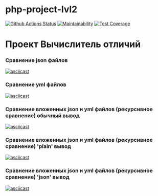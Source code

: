 # php-project-lvl2
[![Github Actions Status](https://github.com/hexlet-boilerplates/php-package/workflows/PHP%20CI/badge.svg)](https://github.com/Drumsid/php-project-lvl2/actions)
[![Maintainability](https://api.codeclimate.com/v1/badges/e29801dd2f96c3b5e5c6/maintainability)](https://codeclimate.com/github/Drumsid/php-project-lvl2/maintainability)
[![Test Coverage](https://api.codeclimate.com/v1/badges/e29801dd2f96c3b5e5c6/test_coverage)](https://codeclimate.com/github/Drumsid/php-project-lvl2/test_coverage)

# Проект Вычислитель отличий

### Сравнение json файлов

[![asciicast](https://asciinema.org/a/eoqqpcfWpSkoG7CqDMiz2H5pI.svg)](https://asciinema.org/a/eoqqpcfWpSkoG7CqDMiz2H5pI)

### Сравнение yml файлов

[![asciicast](https://asciinema.org/a/NcP9tAKmYW3D3x51extK1aK3m.svg)](https://asciinema.org/a/NcP9tAKmYW3D3x51extK1aK3m)

### Сравнение вложенных json и yml файлов (рекурсивное сравнение) обычный вывод

[![asciicast](https://asciinema.org/a/DCuxezsTgYXGGcfC8Blw12gNN.svg)](https://asciinema.org/a/DCuxezsTgYXGGcfC8Blw12gNN)

### Сравнение вложенных json и yml файлов (рекурсивное сравнение) 'plain' вывод

[![asciicast](https://asciinema.org/a/EcOGujN7pdnbHg1qN2UmgOg0X.svg)](https://asciinema.org/a/EcOGujN7pdnbHg1qN2UmgOg0X)

### Сравнение вложенных json и yml файлов (рекурсивное сравнение) 'json' вывод

[![asciicast](https://asciinema.org/a/boIKw1li2FTDPjb3ZC9oSV5cR.svg)](https://asciinema.org/a/boIKw1li2FTDPjb3ZC9oSV5cR)
